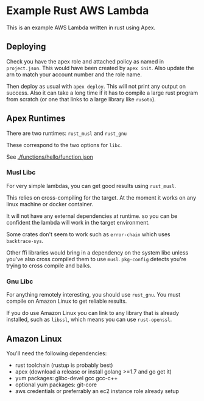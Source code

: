 # Example Rust AWS Lambda

This is an example AWS Lambda written in rust using Apex.

## Deploying

Check you have the apex role and attached policy as named in `project.json`.
This would have been created by `apex init`.
Also update the arn to match your account number and the role name.

Then deploy as usual with `apex deploy`.
This will not print any output on success.
Also it can take a long time if it has to compile a large rust program from scratch
(or one that links to a large library like `rusoto`).

## Apex Runtimes

There are two runtimes: `rust_musl` and `rust_gnu`

These correspond to the two options for `libc`.

See [./functions/hello/function.json](./functions/hello/function.json)

### Musl Libc

For very simple lambdas, you can get good results using `rust_musl`.

This relies on cross-compiling for the target.
At the moment it works on any linux machine or docker container.

It will not have any external dependencies at runtime.
so you can be confident the lambda will work in the target environment.

Some crates don't seem to work such as `error-chain` which uses
`backtrace-sys`. 

Other ffi libraries would bring in a dependency on the system libc
unless you've also cross compiled them to use `musl`. `pkg-config` detects
you're trying to cross compile and balks.

### Gnu Libc

For anything remotely interesting, you should use `rust_gnu`.
You must compile on Amazon Linux to get reliable results.

If you do use Amazon Linux you can link to any library that 
is already installed, such as `libssl`, which means you can use `rust-openssl`.

## Amazon Linux

You'll need the following dependencies:

 * rust toolchain (rustup is probably best)
 * apex (download a release or install golang >=1.7 and go get it)
 * yum packages: glibc-devel gcc gcc-c++
 * optional yum packages: git-core
 * aws credentials or preferrably an ec2 instance role already setup
 
